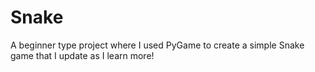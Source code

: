 # Snake
A beginner type project where I used PyGame to create a simple Snake game that I update as I learn more!
